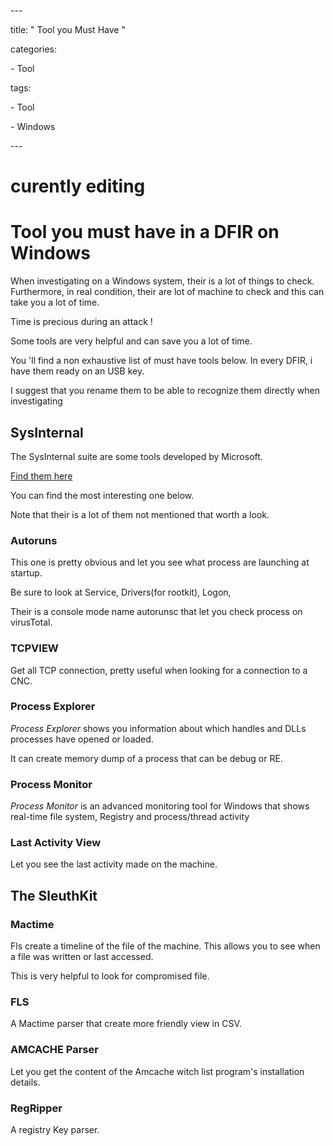 \---

title: " Tool you Must Have "



categories:

 \- Tool

tags:

 \- Tool

 \- Windows

\---

# curently editing 

# Tool you must have in a DFIR on Windows

When investigating on a Windows system, their is a lot of things to check. Furthermore, in real condition, their are lot of machine to check and this can take you a lot of time.

Time is precious during an attack !

Some tools are very helpful and can save you a lot of time. 

You 'll find a non exhaustive list of must have tools below. In every DFIR, i have them ready on an USB key.

I suggest that you rename them to be able to recognize them directly when investigating

## SysInternal

The SysInternal suite are some tools developed by Microsoft.

[Find them here](https://docs.microsoft.com/en-us/sysinternals/)

You can find the most interesting one below.

Note that their is a lot of them not mentioned that worth a look.

### Autoruns

This one is pretty obvious and let you see what process are launching at startup.

Be sure to look at Service, Drivers(for rootkit), Logon,

Their is a console mode name autorunsc that let you check process on virusTotal.

### TCPVIEW

Get all TCP connection, pretty useful when looking for a connection to a CNC.

### Process Explorer

*Process Explorer* shows you information about which handles and DLLs processes have opened or loaded.

 It can create memory dump of a process that can be debug or RE.

### Process Monitor

*Process Monitor* is an advanced monitoring tool for Windows that shows real-time file system, Registry and process/thread activity

### Last Activity View

Let you see the last activity made on the machine.

## The SleuthKit

### Mactime

Fls create a timeline of the file of the machine. This allows you to see when a file was written or last accessed.

This is very helpful to look for compromised file.

### FLS

A Mactime parser that create more friendly view in CSV.

### AMCACHE Parser

Let you get the content of the Amcache witch list program's installation details.

### RegRipper

A registry Key parser.